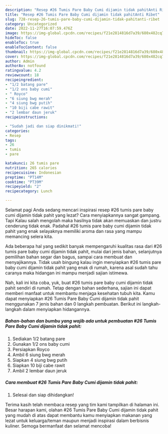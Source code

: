 ```yaml
---
description: "Resep #26 Tumis Pare Baby Cumi dijamin tidak pahitAnti Ribet"
title: "Resep #26 Tumis Pare Baby Cumi dijamin tidak pahitAnti Ribet"
slug: 728-resep-26-tumis-pare-baby-cumi-dijamin-tidak-pahitanti-ribet
category: Uncategorized
date: 2022-11-27T16:07:59.476Z
image: https://img-global.cpcdn.com/recipes/f21e2814816d7a39/680x482cq70/26-tumis-pare-baby-cumi-dijamin-tidak-pahit-foto-resep-utama.jpg
hideToc: false
enableToc: true
enableTocContent: false
thumbnail: https://img-global.cpcdn.com/recipes/f21e2814816d7a39/680x482cq70/26-tumis-pare-baby-cumi-dijamin-tidak-pahit-foto-resep-utama.jpg
cover: https://img-global.cpcdn.com/recipes/f21e2814816d7a39/680x482cq70/26-tumis-pare-baby-cumi-dijamin-tidak-pahit-foto-resep-utama.jpg
author: Admin
authorAv: notfound
ratingvalue: 4.2
reviewcount: 18
recipeingredient:
- "1/2 batang pare"
- "1/2 ons baby cumi"
- " Royco"
- "6 siung bwg merah"
- "4 siung bwg putih"
- "10 biji cabe rawit"
- "2 lembar daun jeruk"
recipeinstructions:

- "Sudah jadi dan siap dinikmati!"
categories:
- Resep
tags:
- 26
- tumis
- pare

katakunci: 26 tumis pare 
nutrition: 265 calories
recipecuisine: Indonesian
preptime: "PT14M"
cooktime: "PT39M"
recipeyield: "2"
recipecategory: Lunch

---
```



Selamat pagi Anda sedang mencari inspirasi resep #26 tumis pare baby cumi dijamin tidak pahit yang lezat? Cara menyiapkannya sangat gampang. Tapi Kalau salah mengolah maka hasilnya tidak akan memuaskan dan justru cenderung tidak enak. Padahal #26 tumis pare baby cumi dijamin tidak pahit yang enak selayaknya memiliki aroma dan rasa yang mampu memancing selera kita.


Ada beberapa hal yang sedikit banyak mempengaruhi kualitas rasa dari #26 tumis pare baby cumi dijamin tidak pahit, mulai dari jenis bahan, selanjutnya pemilihan bahan segar dan bagus, sampai cara membuat dan menyajikannya. Tidak usah bingung kalau ingin menyiapkan #26 tumis pare baby cumi dijamin tidak pahit yang enak di rumah, karena asal sudah tahu caranya maka hidangan ini mampu menjadi sajian istimewa.




Nah, kali ini kita coba, yuk, buat #26 tumis pare baby cumi dijamin tidak pahit sendiri di rumah. Tetap dengan bahan sederhana, sajian ini dapat memberi manfaat untuk membantu menjaga kesehatan tubuh kita. Kamu dapat menyiapkan #26 Tumis Pare Baby Cumi dijamin tidak pahit menggunakan 7 jenis bahan dan 0 langkah pembuatan. Berikut ini langkah-langkah dalam menyiapkan hidangannya.

<!--inarticleads1-->

##### Bahan-bahan dan bumbu yang wajib ada untuk pembuatan #26 Tumis Pare Baby Cumi dijamin tidak pahit:

1. Sediakan 1/2 batang pare
1. Gunakan 1/2 ons baby cumi
1. Persiapkan  Royco
1. Ambil 6 siung bwg merah
1. Siapkan 4 siung bwg putih
1. Siapkan 10 biji cabe rawit
1. Ambil 2 lembar daun jeruk




<!--inarticleads2-->

##### Cara membuat #26 Tumis Pare Baby Cumi dijamin tidak pahit:


1. Selesai dan siap dihidangkan!



Terima kasih telah membaca resep yang tim kami tampilkan di halaman ini. Besar harapan kami, olahan #26 Tumis Pare Baby Cumi dijamin tidak pahit yang mudah di atas dapat membantu kamu menyiapkan makanan yang lezat untuk keluarga/teman maupun menjadi inspirasi dalam berbisnis kuliner. Semoga bermanfaat dan selamat mencoba!
